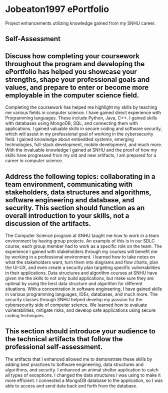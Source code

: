 # Jobeaton1997 ePortfolio
Project enhancements utilizing knowledge gained from my SNHU career.

## Self-Assessment

## Discuss how completing your coursework throughout the program and developing the ePortfolio has helped you showcase your strengths, shape your professional goals and values, and prepare to enter or become more employable in the computer science field.
Completing the coursework has helped me highlight my skills by teaching me various fields in computer science. I have gained direct experience with Programming languages. These include Python, Java, C++. I gained skills with databases using MongoDB, SQL, and connecting them with applications. I gained valuable skills in secure coding and software security, which will assist in my professional goal of working in the cybersecurity field. I gained knowledge about embedded systems, emerging technologies, full-stack development, mobile development, and much more. With the invaluable knowledge I gained at SNHU and the proof of how my skills have progressed from my old and new artifacts, I am prepared for a career in computer science.

## Address the following topics: collaborating in a team environment, communicating with stakeholders, data structures and algorithms, software engineering and database, and security. This section should function as an overall introduction to your skills, not a discussion of the artifacts.

The Computer Science program at SNHU taught me how to work in a team environment by having group projects. An example of this is in our SDLC course, each group member had to work as a specific role on the team. The experience I gained with stakeholders through my courses will benefit me by working in a professional environment. I learned how to take notes on what the stakeholders want, turn them into diagrams and flow charts, plan the UI-UX, and even create a security plan targeting specific vulnerabilities in their applications. Data structures and algorithm courses at SNHU have given me the skills to not only build applications, but make sure they are optimal by using the best data structure and algorithm for different situations. With a concentration in software engineering, I have gained skills in various programming languages, IDEs, databases, and much more. The security classes through SNHU helped develop my passion for the cybersecurity side of computer science. We learned how to evaluate vulnerabilities, mitigate risks, and develop safe applications using secure coding techniques. 

## This section should introduce your audience to the technical artifacts that follow the professional self-assessment.
The artifacts that I enhanced allowed me to demonstrate these skills by adding best practices to Software engineering, data structures and algorithms, and security. I enhanced an animal shelter application to catch all types of exceptions. I changed the data structures I was using to make it more efficient. I connected a MongoDB database to the application, so I was able to access and send data back and forth from the database.
